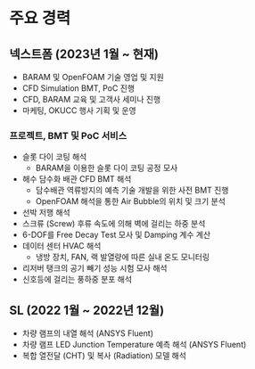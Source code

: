 # 주요 경력

## 넥스트폼 (2023년 1월 ~ 현재)

* BARAM 및 OpenFOAM 기술 영업 및 지원
* CFD Simulation BMT, PoC 진행
* CFD, BARAM 교육 및 고객사 세미나 진행
* 마케팅, OKUCC 행사 기획 및 운영

### 프로젝트, BMT 및 PoC 서비스

* 슬롯 다이 코팅 해석
    * BARAM을 이용한 슬롯 다이 코팅 공정 모사
* 해수 담수화 배관 CFD BMT 해석
    * 담수배관 역류방지의 예측 기술 개발을 위한 사전 BMT 진행
    * OpenFOAM 해석을 통한 Air Bubble의 위치 및 크기 분석
* 선박 저행 해석
* 스크류 (Screw) 후류 속도에 의해 벽에 걸리는 하중 분석
* 6-DOF를 Free Decay Test 모사 및 Damping 계수 계산
* 데이터 센터 HVAC 해석
    * 냉방 장치, FAN, 랙 발열량에 따른 실내 온도 모니터링
* 리저버 탱크의 공기 빼기 성능 시험 모사 해석
* 신호등에 걸리는 풍하중 분포 해석


## SL (2022 1월 ~ 2022년 12월)

* 차량 램프의 내열 해석 (ANSYS Fluent)
* 차량 램프 LED Junction Temperature 예측 해석 (ANSYS Fluent)
* 복합 열전달 (CHT) 및 복사 (Radiation) 모델 해석